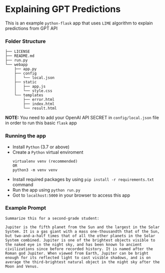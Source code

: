 # Explaining GPT Predictions

This is an example `python-flask` app that uses `LIME` algorithm to explain predictions from GPT API

### Folder Structure

```
├── LICENSE
├── README.md
├── run.py
└── webapp
    ├── app.py
    ├── config
    │   └── local.json
    ├── static
    │   ├── app.js
    │   └── style.css
    └── templates
        ├── error.html
        ├── index.html
        └── result.html
```
**NOTE:** You need to add your OpenAI API SECRET in `config/local.json` file in order to run this basic `flask` app

### Running the app
- Install `Python` (3.7 or above)
- Create a `Python` virtual enviroment
    ```
    virtualenv venv (recommended) 
    OR
    python3 -m venv venv
    ```
- Install required packages by using `pip install -r requirements.txt` command
- Run the app using `python run.py`
- Got to `localhost:5000` in your browser to access this app

### Example Prompt
```
Summarize this for a second-grade student:

Jupiter is the fifth planet from the Sun and the largest in the Solar System. It is a gas giant with a mass one-thousandth that of the Sun, but two-and-a-half times that of all the other planets in the Solar System combined. Jupiter is one of the brightest objects visible to the naked eye in the night sky, and has been known to ancient civilizations since before recorded history. It is named after the Roman god Jupiter. When viewed from Earth, Jupiter can be bright enough for its reflected light to cast visible shadows, and is on average the third-brightest natural object in the night sky after the Moon and Venus.
```

